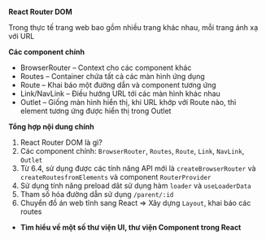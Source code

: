 ﻿**React Router DOM**

Trong thực tế trang web bao gồm nhiều trang khác nhau, mỗi trang ánh xạ với URL

**Các component chính**

- BrowserRouter – Context cho các component khác
- Routes – Container chứa tất cả các màn hình ứng dụng
- Route – Khai báo một đường dẫn và component tương ứng
- Link/NavLink – Điều hướng URL tới các màn hình khác nhau
- Outlet – Giống màn hình hiển thị, khi URL khớp với Route nào, thì element tương ứng được hiển thị trong Outlet

**Tổng hợp nội dung chính**

1. React Router DOM là gì?
1. Các component chính: `BrowserRouter`, `Routes`, `Route`, `Link`, `NavLink`, `Outlet`
1. Từ 6.4, sử dụng được các tính năng API mới là `createBrowserRouter` và `createRoutesfromElements` và component `RouterProvider`
1. Sử dụng tính năng preload dât sử dụng hàm `loader` và `useLoaderData`
1. Tham số hóa đường dẫn sử dụng `/parent/:id`
1. Chuyển đồ án web tĩnh sang React => Xây dựng `Layout`, khai báo các routes 
- **Tìm hiểu về một số thư viện UI, thư viện Component trong React**
